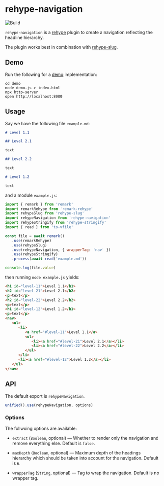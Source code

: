 # rehype-navigation

![Build][build-badge]

`rehype-navigation` is a [rehype][rehype] plugin to create a navigation reflecting the headline hierarchy.

The plugin works best in combination with [rehype-slug][rehype-slug].

## Demo

Run the following for a [demo](https://thomd.github.io/rehype-navigation/) implementation:

```
cd demo
node demo.js > index.html
npx http-server
open http://localhost:8080
```

## Usage

Say we have the following file `example.md`:

```markdown
# Level 1.1

## Level 2.1

text

## Level 2.2

text

# Level 1.2

text
```

and a module `example.js`:

```js
import { remark } from 'remark'
import remarkRehype from 'remark-rehype'
import rehypeSlug from 'rehype-slug'
import rehypeNavigation from 'rehype-navigation'
import rehypeStringify from 'rehype-stringify'
import { read } from 'to-vfile'

const file = await remark()
   .use(remarkRehype)
   .use(rehypeSlug)
   .use(rehypeNavigation, { wrapperTag: 'nav' })
   .use(rehypeStringify)
   .process(await read('example.md'))

console.log(file.value)
```

then running `node example.js` yields:

```html
<h1 id="level-11">Level 1.1</h1>
<h2 id="level-21">Level 2.1</h2>
<p>text</p>
<h2 id="level-22">Level 2.2</h2>
<p>text</p>
<h1 id="level-12">Level 1.2</h1>
<p>text</p>
<nav>
   <ul>
      <li>
         <a href="#level-11">Level 1.1</a>
         <ul>
            <li><a href="#level-21">Level 2.1</a></li>
            <li><a href="#level-22">Level 2.2</a></li>
         </ul>
      </li>
      <li><a href="#level-12">Level 1.2</a></li>
   </ul>
</nav>
```

## API

The default export is `rehypeNavigation`.

```js
unified().use(rehypeNavigation, options)
```

### Options

The follwoing options are available:

-  `extract` (`Boolean`, optional) — Whether to render only the navigation and remove everything else. Default is `false`.

-  `maxDepth` (`Boolean`, optional) — Maximum depth of the headings hierarchy which should be taken into account for the navigation. Default is `6`.

-  `wrapperTag` (`String`, optional) — Tag to wrap the navigation. Default is no wrapper tag.

[rehype]: https://github.com/rehypejs/rehype
[rehype-slug]: https://github.com/rehypejs/rehype-slug
[build-badge]: https://github.com/thomd/rehype-navigation/workflows/plugin-test/badge.svg
